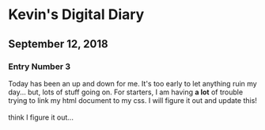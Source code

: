 <!DOCTYPE html>
<html>
<head>
<link href="style.css" ref="stylesheet" type="text/css">
</head>
<body><h1 class="Title">Kevin's Digital Diary</h1>
<h2 class="Date">September 12, 2018</h2>
<h3 class="Entry Number">Entry Number 3</h3>
<p>Today has been an up and down for me. It's too early to let anything ruin my day... but, lots of stuff going on. For starters, I am having <strong>a lot</strong> of trouble trying to link my html document to my css. I will figure it out and update this! <br><br>think I figure it out...</body>
</html>